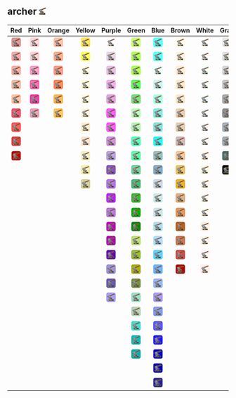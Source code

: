 ## archer ![archer](../../icons/buildings/wood.png)
| Red | Pink | Orange | Yellow | Purple | Green | Blue | Brown | White | Gray |
|:-:|:-:|:-:|:-:|:-:|:-:|:-:|:-:|:-:|:-:|
| ![IndianRed](../../icons/buildings/wood/IndianRed.png) | ![Pink](../../icons/buildings/wood/Pink.png) | ![LightSalmon](../../icons/buildings/wood/LightSalmon.png) | ![Gold](../../icons/buildings/wood/Gold.png) | ![Lavender](../../icons/buildings/wood/Lavender.png) | ![GreenYellow](../../icons/buildings/wood/GreenYellow.png) | ![Aqua](../../icons/buildings/wood/Aqua.png) | ![Cornsilk](../../icons/buildings/wood/Cornsilk.png) | ![White](../../icons/buildings/wood/White.png) | ![Gainsboro](../../icons/buildings/wood/Gainsboro.png) |
| ![LightCoral](../../icons/buildings/wood/LightCoral.png) | ![LightPink](../../icons/buildings/wood/LightPink.png) | ![Coral](../../icons/buildings/wood/Coral.png) | ![Yellow](../../icons/buildings/wood/Yellow.png) | ![Thistle](../../icons/buildings/wood/Thistle.png) | ![Chartreuse](../../icons/buildings/wood/Chartreuse.png) | ![Cyan](../../icons/buildings/wood/Cyan.png) | ![BlanchedAlmond](../../icons/buildings/wood/BlanchedAlmond.png) | ![Snow](../../icons/buildings/wood/Snow.png) | ![LightGray](../../icons/buildings/wood/LightGray.png) |
| ![Salmon](../../icons/buildings/wood/Salmon.png) | ![HotPink](../../icons/buildings/wood/HotPink.png) | ![Tomato](../../icons/buildings/wood/Tomato.png) | ![LightYellow](../../icons/buildings/wood/LightYellow.png) | ![Plum](../../icons/buildings/wood/Plum.png) | ![LawnGreen](../../icons/buildings/wood/LawnGreen.png) | ![LightCyan](../../icons/buildings/wood/LightCyan.png) | ![Bisque](../../icons/buildings/wood/Bisque.png) | ![HoneyDew](../../icons/buildings/wood/HoneyDew.png) | ![Silver](../../icons/buildings/wood/Silver.png) |
| ![DarkSalmon](../../icons/buildings/wood/DarkSalmon.png) | ![DeepPink](../../icons/buildings/wood/DeepPink.png) | ![OrangeRed](../../icons/buildings/wood/OrangeRed.png) | ![LemonChiffon](../../icons/buildings/wood/LemonChiffon.png) | ![Violet](../../icons/buildings/wood/Violet.png) | ![Lime](../../icons/buildings/wood/Lime.png) | ![PaleTurquoise](../../icons/buildings/wood/PaleTurquoise.png) | ![NavajoWhite](../../icons/buildings/wood/NavajoWhite.png) | ![MintCream](../../icons/buildings/wood/MintCream.png) | ![DarkGray](../../icons/buildings/wood/DarkGray.png) |
| ![LightSalmon](../../icons/buildings/wood/LightSalmon.png) | ![MediumVioletRed](../../icons/buildings/wood/MediumVioletRed.png) | ![DarkOrange](../../icons/buildings/wood/DarkOrange.png) | ![LightGoldenrodYellow](../../icons/buildings/wood/LightGoldenrodYellow.png) | ![Orchid](../../icons/buildings/wood/Orchid.png) | ![LimeGreen](../../icons/buildings/wood/LimeGreen.png) | ![Aquamarine](../../icons/buildings/wood/Aquamarine.png) | ![Wheat](../../icons/buildings/wood/Wheat.png) | ![Azure](../../icons/buildings/wood/Azure.png) | ![Gray](../../icons/buildings/wood/Gray.png) |
| ![Crimson](../../icons/buildings/wood/Crimson.png) | ![PaleVioletRed](../../icons/buildings/wood/PaleVioletRed.png) | ![Orange](../../icons/buildings/wood/Orange.png) | ![PapayaWhip](../../icons/buildings/wood/PapayaWhip.png) | ![Fuchsia](../../icons/buildings/wood/Fuchsia.png) | ![PaleGreen](../../icons/buildings/wood/PaleGreen.png) | ![Turquoise](../../icons/buildings/wood/Turquoise.png) | ![BurlyWood](../../icons/buildings/wood/BurlyWood.png) | ![AliceBlue](../../icons/buildings/wood/AliceBlue.png) | ![DimGray](../../icons/buildings/wood/DimGray.png) |
| ![Red](../../icons/buildings/wood/Red.png) | | | ![Moccasin](../../icons/buildings/wood/Moccasin.png) | ![Magenta](../../icons/buildings/wood/Magenta.png) | ![LightGreen](../../icons/buildings/wood/LightGreen.png) | ![MediumTurquoise](../../icons/buildings/wood/MediumTurquoise.png) | ![Tan](../../icons/buildings/wood/Tan.png) | ![GhostWhite](../../icons/buildings/wood/GhostWhite.png) | ![LightSlateGray](../../icons/buildings/wood/LightSlateGray.png) |
| ![FireBrick](../../icons/buildings/wood/FireBrick.png) | | | ![PeachPuff](../../icons/buildings/wood/PeachPuff.png) | ![MediumOrchid](../../icons/buildings/wood/MediumOrchid.png) | ![MediumSpringGreen](../../icons/buildings/wood/MediumSpringGreen.png) | ![DarkTurquoise](../../icons/buildings/wood/DarkTurquoise.png) | ![RosyBrown](../../icons/buildings/wood/RosyBrown.png) | ![WhiteSmoke](../../icons/buildings/wood/WhiteSmoke.png) | ![SlateGray](../../icons/buildings/wood/SlateGray.png) |
| ![DarkRed](../../icons/buildings/wood/DarkRed.png) | | | ![PaleGoldenrod](../../icons/buildings/wood/PaleGoldenrod.png) | ![MediumPurple](../../icons/buildings/wood/MediumPurple.png) | ![SpringGreen](../../icons/buildings/wood/SpringGreen.png) | ![CadetBlue](../../icons/buildings/wood/CadetBlue.png) | ![SandyBrown](../../icons/buildings/wood/SandyBrown.png) | ![SeaShell](../../icons/buildings/wood/SeaShell.png) | ![DarkSlateGray](../../icons/buildings/wood/DarkSlateGray.png) |
| | | | ![Khaki](../../icons/buildings/wood/Khaki.png) | ![RebeccaPurple](../../icons/buildings/wood/RebeccaPurple.png) | ![MediumSeaGreen](../../icons/buildings/wood/MediumSeaGreen.png) | ![SteelBlue](../../icons/buildings/wood/SteelBlue.png) | ![Goldenrod](../../icons/buildings/wood/Goldenrod.png) | ![Beige](../../icons/buildings/wood/Beige.png) | ![Black](../../icons/buildings/wood/Black.png) |
| | | | ![DarkKhaki](../../icons/buildings/wood/DarkKhaki.png) | ![BlueViolet](../../icons/buildings/wood/BlueViolet.png) | ![SeaGreen](../../icons/buildings/wood/SeaGreen.png) | ![LightSteelBlue](../../icons/buildings/wood/LightSteelBlue.png) | ![DarkGoldenrod](../../icons/buildings/wood/DarkGoldenrod.png) | ![OldLace](../../icons/buildings/wood/OldLace.png) | |
| | | | | ![DarkViolet](../../icons/buildings/wood/DarkViolet.png) | ![ForestGreen](../../icons/buildings/wood/ForestGreen.png) | ![PowderBlue](../../icons/buildings/wood/PowderBlue.png) | ![Peru](../../icons/buildings/wood/Peru.png) | ![FloralWhite](../../icons/buildings/wood/FloralWhite.png) | |
| | | | | ![DarkOrchid](../../icons/buildings/wood/DarkOrchid.png) | ![Green](../../icons/buildings/wood/Green.png) | ![LightBlue](../../icons/buildings/wood/LightBlue.png) | ![Chocolate](../../icons/buildings/wood/Chocolate.png) | ![Ivory](../../icons/buildings/wood/Ivory.png) | |
| | | | | ![DarkMagenta](../../icons/buildings/wood/DarkMagenta.png) | ![DarkGreen](../../icons/buildings/wood/DarkGreen.png) | ![SkyBlue](../../icons/buildings/wood/SkyBlue.png) | ![SaddleBrown](../../icons/buildings/wood/SaddleBrown.png) | ![AntiqueWhite](../../icons/buildings/wood/AntiqueWhite.png) | |
| | | | | ![Purple](../../icons/buildings/wood/Purple.png) | ![YellowGreen](../../icons/buildings/wood/YellowGreen.png) | ![LightSkyBlue](../../icons/buildings/wood/LightSkyBlue.png) | ![Sienna](../../icons/buildings/wood/Sienna.png) | ![Linen](../../icons/buildings/wood/Linen.png) | |
| | | | | ![Indigo](../../icons/buildings/wood/Indigo.png) | ![OliveDrab](../../icons/buildings/wood/OliveDrab.png) | ![DeepSkyBlue](../../icons/buildings/wood/DeepSkyBlue.png) | ![Brown](../../icons/buildings/wood/Brown.png) | ![LavenderBlush](../../icons/buildings/wood/LavenderBlush.png) | |
| | | | | ![SlateBlue](../../icons/buildings/wood/SlateBlue.png) | ![Olive](../../icons/buildings/wood/Olive.png) | ![DodgerBlue](../../icons/buildings/wood/DodgerBlue.png) | ![Maroon](../../icons/buildings/wood/Maroon.png) | ![MistyRose](../../icons/buildings/wood/MistyRose.png) | |
| | | | | ![DarkSlateBlue](../../icons/buildings/wood/DarkSlateBlue.png) | ![DarkOliveGreen](../../icons/buildings/wood/DarkOliveGreen.png) | ![CornflowerBlue](../../icons/buildings/wood/CornflowerBlue.png) | | | |
| | | | | ![MediumSlateBlue](../../icons/buildings/wood/MediumSlateBlue.png) | ![MediumAquamarine](../../icons/buildings/wood/MediumAquamarine.png) | ![MediumSlateBlue](../../icons/buildings/wood/MediumSlateBlue.png) | | | |
| | | | | | ![DarkSeaGreen](../../icons/buildings/wood/DarkSeaGreen.png) | ![RoyalBlue](../../icons/buildings/wood/RoyalBlue.png) | | | |
| | | | | | ![LightSeaGreen](../../icons/buildings/wood/LightSeaGreen.png) | ![Blue](../../icons/buildings/wood/Blue.png) | | | |
| | | | | | ![DarkCyan](../../icons/buildings/wood/DarkCyan.png) | ![MediumBlue](../../icons/buildings/wood/MediumBlue.png) | | | |
| | | | | | ![Teal](../../icons/buildings/wood/Teal.png) | ![DarkBlue](../../icons/buildings/wood/DarkBlue.png) | | | |
| | | | | | | ![Navy](../../icons/buildings/wood/Navy.png) | | | |
| | | | | | | ![MidnightBlue](../../icons/buildings/wood/MidnightBlue.png) | | | |